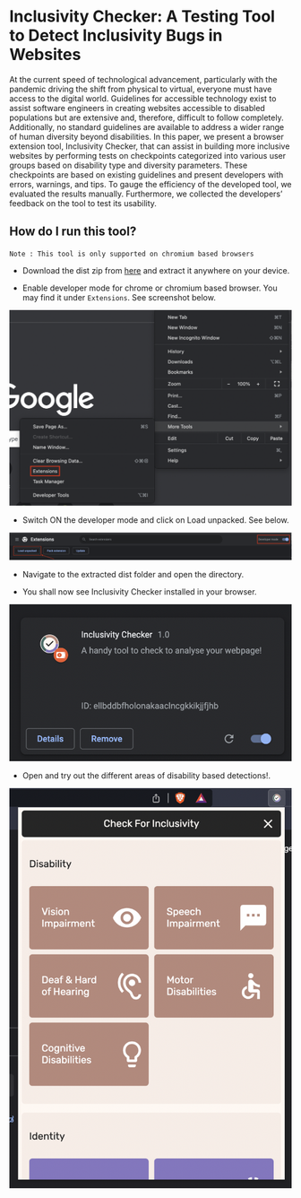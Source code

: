 # Inclusivity Checker: A Testing Tool to Detect Inclusivity Bugs in Websites

At the current speed of technological advancement, particularly
with the pandemic driving the shift from physical to virtual, everyone must have access to the digital world. Guidelines for accessible
technology exist to assist software engineers in creating websites
accessible to disabled populations but are extensive and, therefore,
difficult to follow completely. Additionally, no standard guidelines
are available to address a wider range of human diversity beyond
disabilities. In this paper, we present a browser extension tool, Inclusivity Checker, that can assist in building more inclusive websites
by performing tests on checkpoints categorized into various user
groups based on disability type and diversity parameters. These checkpoints are based on existing guidelines and present developers with errors, warnings, and tips. To gauge the efficiency of the
developed tool, we evaluated the results manually. Furthermore, we
collected the developers’ feedback on the tool to test its usability.

## How do I run this tool?

`Note : This tool is only supported on chromium based browsers`

* Download the dist zip from [here](https://drive.google.com/drive/folders/1b7AojoHbUEW8XJ7dSx9XCIFwZ1GMHKHI?usp=share_link) and extract it anywhere on your device.

* Enable developer mode for chrome or chromium based browser. You may find it under `Extensions`. See screenshot below.

![Extensions.png](./readme-assets/Extensions.png "Dropdown -> Extensions")

* Switch ON the developer mode and click on Load unpacked. See below.

![Developer Mode.png](./readme-assets/Developer%20Mode.png "Load Unpacked with Developer Mode ON")

* Navigate to the extracted dist folder and open the directory.

* You shall now see Inclusivity Checker installed in your browser.

![Inclusivity Checker.png](./readme-assets/Inclusivity%20Checker.png "Installed Inclusivity Checker")

* Open and try out the different areas of disability based detections!.

![Tool Demo.png](./readme-assets/Tool%20Demo.png "Tool Demo")

